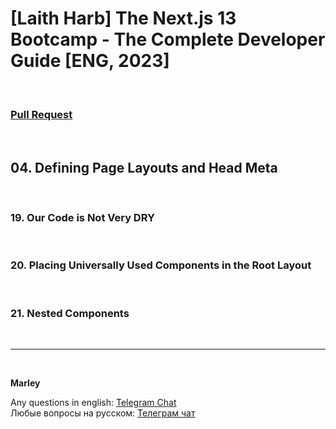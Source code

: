 # [Laith Harb] The Next.js 13 Bootcamp - The Complete Developer Guide [ENG, 2023]

<br/>

### [Pull Request](https://github.com/webmakaka/The-Next.js-13-Bootcamp-The-Complete-Developer-Guide/pull/2)

<br/>

## 04. Defining Page Layouts and Head Meta

<br/>

### 19. Our Code is Not Very DRY

<br/>

### 20. Placing Universally Used Components in the Root Layout

<br/>

### 21. Nested Components

<br/>

---

<br/>

**Marley**

Any questions in english: <a href="https://jsdev.org/chat/">Telegram Chat</a>  
Любые вопросы на русском: <a href="https://jsdev.ru/chat/">Телеграм чат</a>
